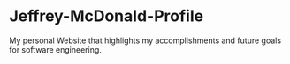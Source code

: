 # Jeffrey-McDonald-Profile
My personal Website that highlights my accomplishments and future goals for software engineering.
